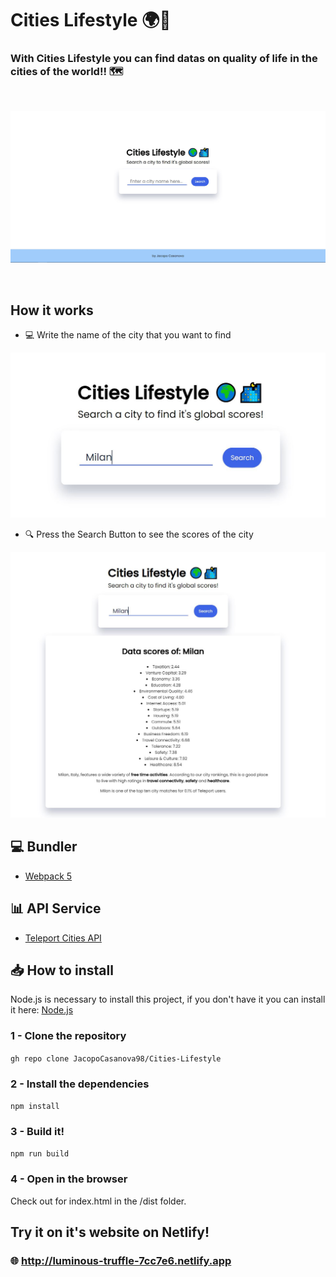 # Cities Lifestyle 🌍🌃

### With Cities Lifestyle you can find datas on quality of life in the cities of the world!! 🗺

&nbsp;

<img src="https://github.com/JacopoCasanova98/Cities-Lifestyle/blob/main/src/github-img/Home.JPG" width="700"/> 

&nbsp;

## How it works


* 💻 Write the name of the city that you want to find &nbsp; &nbsp;
&nbsp;
&nbsp;
<img src="https://github.com/JacopoCasanova98/Cities-Lifestyle/blob/main/src/github-img/Write%20City.JPG" width="600"/>  


* 🔍 Press the Search Button to see the scores of the city &nbsp; &nbsp; 
&nbsp;
&nbsp;
<img src="https://github.com/JacopoCasanova98/Cities-Lifestyle/blob/main/src/github-img/Find%20Scores.JPG" width="600"/>


## 💻 Bundler
* [Webpack 5](https://webpack.js.org/)

## 📊 API Service
* [Teleport Cities API](https://developers.teleport.org/api/)

## 📥 How to install
Node.js is necessary to install this project, if you don't have it you can install it here:
[Node.js](https://nodejs.org/it/download/)<br>

### 1 - Clone the repository
`gh repo clone JacopoCasanova98/Cities-Lifestyle`
### 2 - Install the dependencies
`npm install`
### 3 - Build it!
`npm run build`
### 4 - Open in the browser
Check out for index.html in the /dist folder.


## Try it on it's website on Netlify!
### 🌐 http://luminous-truffle-7cc7e6.netlify.app
